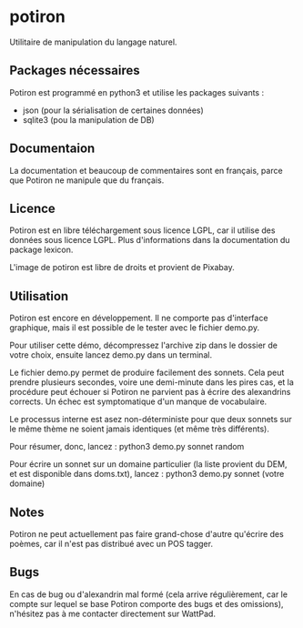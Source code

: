 # potiron
Utilitaire de manipulation du langage naturel.

## Packages nécessaires

Potiron est programmé en python3 et utilise les packages suivants :
* json (pour la sérialisation de certaines données)
* sqlite3 (pou la manipulation de DB)

## Documentaion

La documentation et beaucoup de commentaires sont en français, 
parce que Potiron ne manipule que du français.

## Licence

Potiron est en libre téléchargement sous licence LGPL, car il utilise des données
sous licence LGPL. Plus d'informations dans la documentation du package lexicon.

L'image de potiron est libre de droits et provient de Pixabay.

## Utilisation

Potiron est encore en développement. Il ne comporte pas d'interface graphique,
mais il est possible de le tester avec le fichier demo.py.

Pour utiliser cette démo, décompressez l'archive zip dans le dossier de votre 
choix, ensuite lancez demo.py dans un terminal.

Le fichier demo.py permet de produire facilement des sonnets. Cela peut
prendre plusieurs secondes, voire une demi-minute dans les pires cas, et
la procédure peut échouer si Potiron ne parvient pas à écrire des 
alexandrins corrects. Un échec est symptomatique d'un manque de vocabulaire.

Le processus interne est asez non-déterministe pour que deux
sonnets sur le même thème ne soient jamais identiques (et même très différents).

Pour résumer, donc, lancez :
python3 demo.py sonnet random

Pour écrire un sonnet sur un domaine particulier (la liste provient du DEM,
et est disponible dans doms.txt), lancez :
python3 demo.py sonnet (votre domaine)

## Notes

Potiron ne peut actuellement pas faire grand-chose d'autre qu'écrire des poèmes,
car il n'est pas distribué avec un POS tagger.

## Bugs

En cas de bug ou d'alexandrin mal formé (cela arrive régulièrement, car
le compte sur lequel se base Potiron comporte des bugs et des omissions),
n'hésitez pas à me contacter directement sur WattPad.
